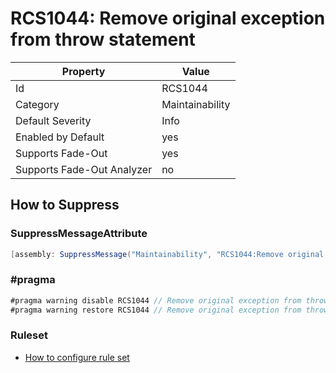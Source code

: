 # RCS1044: Remove original exception from throw statement

Property | Value
--- | ---
Id|RCS1044
Category|Maintainability
Default Severity|Info
Enabled by Default|yes
Supports Fade\-Out|yes
Supports Fade\-Out Analyzer|no

## How to Suppress

### SuppressMessageAttribute

```csharp
[assembly: SuppressMessage("Maintainability", "RCS1044:Remove original exception from throw statement.", Justification = "<Pending>")]
```

### \#pragma

```csharp
#pragma warning disable RCS1044 // Remove original exception from throw statement.
#pragma warning restore RCS1044 // Remove original exception from throw statement.
```

### Ruleset

* [How to configure rule set](../HowToConfigureAnalyzers.md)

